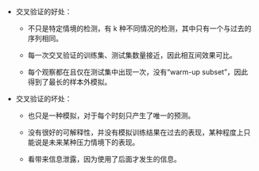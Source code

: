 - 交叉验证的好处：

    - 不只是特定情境的检测，有 k 种不同情况的检测，其中只有一个与过去的序列相同。

    - 每一次交叉验证的训练集、测试集数量接近，因此相互间效果可比。

    - 每个观察都在且仅在测试集中出现一次，没有“warm-up subset”，因此得到了最长的样本外模拟。

- 交叉验证的坏处：

    - 也只是一种模拟，对于每个时刻只产生了唯一的预测。

    - 没有很好的可解释性，并没有模拟训练结果在过去的表现，某种程度上只能说是未来某种压力情境下的表现。

    - 看带来信息泄露，因为使用了后面才发生的信息。